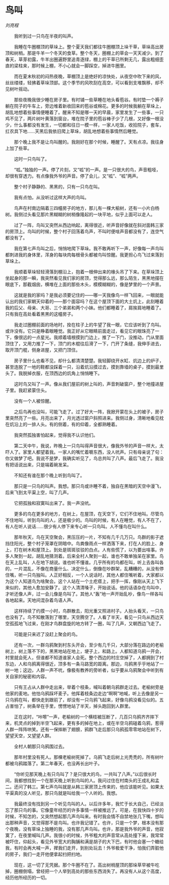# 鸟叫

*刘亮程*

　　我听到过一只鸟在半夜的叫声。

　　我睡在牛圈棚顶的草垛上。整个夏天我们都往牛圈棚顶上垛干草，草垛高出房顶和树梢。那是牛羊一个冬天的食草。整个冬天，圈棚上的草会一天天减少。到了春天，草芽初露，牛羊出圈遍野里追青逐绿，棚上的干草已所剩无几，露出粗细歪直的梁柱来，那时候上棚，不小心就会一脚踩空，掉进牛圈里。

　　而在夏末秋初的闷热夜晚，草棚顶上是绝好的凉快处，从夜空中吹下来的风，丝丝缕缕，轻拂着草垛顶部。这个季节的风吹刮在高空，可以看到支堆飘移，却不见树叶摇动。

　　那些夜晚我很少睡在房子里。有时铺一些草睡在地头看苞谷。有时垫一个褥子躺在院子的牛车上，旁边堆着新收回来的苞谷或棉花。更多的时候我躺在草垛上，胡乱地想着些事情便睡着了。醒来不知是哪一天的早晨，家里发生了一些事，一只鸡不见了，两片树叶黄落到窗台，堆在院子里的苞谷棒子少了几根，又好像一根没少，什么事都没有发生，一切都和往日一模一样，一家人吃饭，收拾院子，套车，扛农具下地……天黑后我依旧爬上草垛，胡乱地想着些事情然后睡觉。

　　那个晚上我不是让鸟叫醒的。我刚好在那个时候，睡醒了。天有点凉。我往身上加了些草。

　　这时一只鸟叫了。

　　“呱。”独独的一声。停了片刻，又“呱”的一声。是一只很大的鸟，声音粗哑，却很有穿透力。有点像我外爷的声音。停了会儿，又“呱”、“呱”两声。

　　整个村子静静的、黑黑的，只有一只鸟在叫。

　　我有点怕，从没听过这样大声的鸟叫。

　　鸟声在村南边隔着三四幢房子的地方，那儿有一棵大榆树，还有一小片白杨树。我侧过头看见那片黑糊糊的树梢像隆起的一块平地，似乎上面可以走人。

　　过了一阵，鸟叫又突然从西边响起，离得很近，听声音好像就在斜对面韩三家的房顶上。鸟叫的时候，整个村子回荡着鸟声，不叫时便啥声音都没有了，连空气都没有了。

　　我在第七声鸟叫之后，悄悄地爬下草垛。我不敢再听下一声，好像每一声鸟叫都刺进我的身体里，浑身的每块肉每根骨头都被鸟叫惊醒。我更担心鸟飞过来落到草垛上。

　　我顺着草垛轻轻滑落到棚沿上，抱着一根伸出来的椽头吊了下来。在草垛顶上坐起身的那一瞬，我突然看见我们家的房顶，觉得那么远，那么陌生，黑黑地摆在眼底下，那截烟囱，横堆在上面的那些木头，模模糊糊的，像是梦里的一个声景。

　　这就是我的家吗？是我必须要记住的——哪一天我像鸟一样飞回来，一眼就能认出的我们家朝天仰着的——那个面容吗？在这个屋顶下面的大土炕上，此刻睡着我的后父、母亲、大哥、三个弟弟和两个小妹。他们都睡着了，肩挨肩地睡着了。只有我在高处看着黑黑的这幢房子。

　　我走过圈棚前面的场地时，拴在柱子上的牛望了我一眼，它应该听到了鸟叫。或许没有。它只是睁着眼睡觉。我正好从它眼睛前面走过，看见它的眼珠亮了一下，像很远的一点星光。我顺着墙根摸到门边上，推了一下门，没推动，门从里面顶住了，又用力推了一下，顶门的木棍往后滑了一下，门开了条缝，我伸手进去，取开顶门棍，侧身进屋，又把门顶住。

　　房子里什么也看不见，却什么都清清楚楚。我轻脚绕开水缸、炕边上的炉子，甚至连脱了一地的鞋都没踩着一只，沿着炕沿摸过去，摸到靠墙的桌子，摸到最里头了。我脱掉衣服，在顶西边的炕角上悄悄睡下。

　　这时鸟又叫了一声。像从我们屋前的树上叫的，声音刺破窗户，整个地撞进屋子里。我赶紧蒙住头。

　　没有一个人被惊醒。

　　之后鸟再也没叫，可能飞走了。过了好大一阵，我掀开蒙在头上的被子，房子里突然亮了一些。月亮出来了，月光透过窗户斜照进来。我侧过身，清晰地看见枕在炕沿上的一排人头。有的侧着，有的仰着，全都熟睡着。

　　我突然孤独害怕起来，觉得我不认识他们。

　　第二天中午，我说，昨晚上一只鸟叫得声音很大，像我外爷的声音一样大，太吓人了。家里人都望着我。一家人的嘴忙着嚼东西，没人吭声。只有母亲说了句：你又做梦了吧。我说不是梦，我确实听见了，鸟总共叫了八声。最后飞走了。我没有把话说出来，只是端着碗发呆。

　　不知还有谁在那个晚上听到鸟叫了。

　　那只是一只鸟的叫声。我想。那只鸟或许睡不着，独自在黑暗的天空中漫飞，后来飞到太平渠上空，叫了几声。

　　它把孤独和寂寞叫出来了。我一声没吭。

　　更多的鸟在更多的地方，在树上，在屋顶，在天空下，它们不住地叫。尽管鸟不住地叫，听到鸟叫的人，还是极少的。鸟叫的时候，有人在睡觉，有人不在了，有人在听人说话……很少有人停下来专心听一只鸟叫。人不懂鸟在叫什么。

　　那年秋天，鸟在天空聚会，黑压压的一片，不知有几千几万只。鸟群的影子遮挡住阳光，整个村子笼罩在阴暗中。鸟粪像雨点一样洒落下来，打在人的脸上、身上，打在树木和屋顶上。到处是斑斑驳驳的白点。人有些慌了，以为要出啥事。许多人聚到一起，胡乱地猜测着。后来全村人聚到一起，谁也不敢单独呆在家里。鸟在天上乱叫，人在地下胡说。谁也听不懂谁。几乎所有的鸟都在叫，听上去各叫各的，一片混乱，不像在商量什么、决定什么，倒像在吵群架，乱糟糟的，从没有停住嘴，听一只鸟独叫。人正好相反，一个人说话时，其他人都住嘴听着，大家都以为这个人知道鸟为啥聚会。这个人站在一个土疙瘩上，把手一挥，像刚从天上飞下来似的，其他人愈加安静了。这个人清清嗓子，开始说话。他的话语杂在鸟叫中，才听还像人声，过一会儿像是鸟叫了。其他人“轰”地一声开始乱吵，像鸟一样各叫各地起来。天地间混杂着鸟语人声。

　　这样持续了约摸一小时，鸟群散去，阳光重又照进村子。人抬头看天，一只鸟也没有了。鸟不知散落到了哪里，天空腾空了。人看了半天，看见一只鸟从西边天空孤孤地飞过来，在刚才鸟群盘旋的地方转了一圈，叫了几声，又朝西边飞走了。

　　可能是只来迟了没赶上聚会的鸟。

　　还有一次，一群乌鸦聚到村东头开会，至少有几千只，大部分落在路边的老榆树上，树上落不下的，黑黑地站在地上，埂子上，和路上。人都知道乌鸦一开会，村里就会死人，但谁都不知道谁家人会死。整个西边的村庄空掉了，人都拥到了村东边，人和乌鸦离得很近，顶多有一条马路宽的距离。那边，乌鸦黑乎乎地站了一树一地；这边，人群一声不吭，像极有教养的旁听者，似乎要从乌鸦聚会中听到有关自家的秘密和内容。

　　只有王占从人群中走出来，举着个枝条，喊叫着朝乌鸦群走过去。老榆树旁是他家的麦地。他怕乌鸦踩坏麦子。他挥着枝条边走边“啊啊”地喊，听上去像是另一只乌鸦在叫，都快走到跟前了，却没有一只乌鸦飞起来，好像乌鸦没看见似的。五占害怕了，树条举在手里，愣愣地站了半天，掉头跑回到人群里。

　　正在这时，“咔嚓”一声，老榆树的一个横枝被压断了，几百只乌鸦齐齐摔下来，机灵点的掉到半空飞起来，更有多的掉在地上，或在半空乌鸦碰着乌鸦，惹得人群一阵阵哄笑。还有一保摔断了翅膀，鸦群飞走后那只乌鸦孤零零地站在树下，望望天空，又望望人群。

　　全村人朝那只乌鸦围过去。

　　那年村里没有死人。那棵老榆树死掉了。乌鸦飞走后树上光秃秃的，所有树叶都被乌鸦踏落了。第二年春天，也没再长出叶子。

　　“你听见那天晚上有只鸟叫了？是只很大的鸟，一共叫了八声。”以后很长时间，我都想找到一个在那天晚上听到鸟叫的人。我问过住在村南头的王成礼和孟二。还问了韩三。第七声鸟叫就是从韩三家房顶上传来的，他应该能听见。如果太平渠真的没人听见，那只鸟就是叫给我一个人听的。我想。

　　我最终没有找到另一个听见鸟叫的人。以后许多年，我忙于长大自己，已经淡忘了那只鸟的事。它像童年经历的许多事情一样被推远了。可是，在我快四十岁的时候，不知怎的，又突然想起那几声鸟叫来。有时我会情不自禁地张几下嘴，想叫出那种声音，又觉得那不是鸟叫。也许我记错了。也许，只是一个梦，根本没有那个夜晚，没有草垛上独睡的我，没有那几声鸟叫。也许，那是我外爷的声音，他寂寞了，在夜里喊叫几声。我很小的时候，外爷粗大的声音常从高处撞下来，我常常被吓住，仰起头，看见外爷宽大的胸脯和满是胡子的大下巴，有时他会塞一个糖给我，有时会再大喊一声，撵我们走开，到别处玩去！外爷极爱干净，怕我们弄脏他的房子，我们一走开他便拿起扫把扫地。

　　现在，这一切了无凭据。那个牛圈不在了。高出树梢屋顶的那垛草早被牛吃掉，圈棚倒塌，曾经把一个人举到高处的那些东西消失了。再没有人从这个高度，经历他所经历的一切。